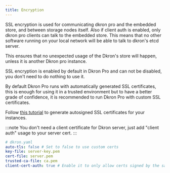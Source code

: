 ```yaml
---
title: Encryption
---
```


SSL encryption is used for communicating dkron pro and the embedded store, and between storage nodes itself. Also if client auth is enabled, only dkron pro clients can talk to the embedded store. This means that no other software running on your local network will be able to talk to dkron's etcd server.

This ensures that no unexpected usage of the Dkron's store will happen, unless it is another Dkron pro instance.

SSL encryption is enabled by default in Dkron Pro and can not be disabled, you don't need to do nothing to use it.

By default Dkron Pro runs with automatically generated SSL certificates, this is enough for using it in a trusted environment but to have a better grade of confidence, it is recommended to run Dkron Pro with custom SSL certificates.

Follow [this tutorial](https://coreos.com/os/docs/latest/generate-self-signed-certificates.html) to generate autosigned SSL certificates for your instances.

:::note
You don't need a client certificate for Dkron server, just add "client auth" usage to your server cert.
:::

```yaml
# dkron.yaml
auto-tls: false # Set to false to use custom certs
key-file: server-key.pem
cert-file: server.pem
trusted-ca-file: ca.pem
client-cert-auth: true # Enable it to only allow certs signed by the same CA
```

